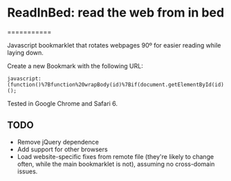 # ReadInBed: read the web from in bed
===========

Javascript bookmarklet that rotates webpages 90º for easier reading while laying down. 


Create a new Bookmark with the following URL:

    javascript:(function()%7Bfunction%20wrapBody(id)%7Bif(document.getElementById(id)!==null)%7Breturn%20document.getElementById(id);%7Dvar%20div=document.createElement('div');div.id=id;while(document.body.firstChild)%7Bdiv.appendChild(document.body.firstChild);%7Ddocument.body.appendChild(div);return%20div;%7Dvar%20inner_wrapper=wrapBody('wrap_rotate_inner');var%20outer_wrapper=wrapBody('wrap_rotate');inner_wrapper.style.float='right';var%20width=wrap_rotate_inner.offsetWidth;var%20height=wrap_rotate_inner.offsetHeight;inner_wrapper.style.float='';inner_wrapper.style.webkitTransform='rotateZ(-90deg)';inner_wrapper.style.webkitTransformOriginX='100%25';inner_wrapper.style.webkitTransformOriginY='0%25';inner_wrapper.style.position='relative';inner_wrapper.style.left='-100%25';outer_wrapper.style.height=width+'px';outer_wrapper.style.overflowY='hidden';inner_wrapper.style.float='right';%7D)();

Tested in Google Chrome and Safari 6.

## TODO
* Remove jQuery dependence
* Add support for other browsers
* Load website-specific fixes from remote file (they're likely to change often, while the main bookmarklet is not), assuming no cross-domain issues.